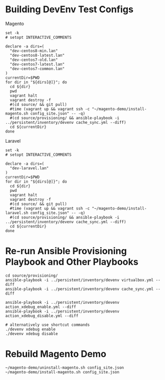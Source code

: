 
# Building DevEnv Test Configs

Magento

    set -k
    # setopt INTERACTIVE_COMMENTS
    
    declare -a dirs=(
      "dev-centos8-min.lan"
      "dev-centos8-latest.lan"
      "dev-centos7-old.lan"
      "dev-centos7-latest.lan"
      "dev-centos7-common.lan"
    )
    currentDir=$PWD
    for dir in "${dirs[@]}"; do
      cd ${dir}
      pwd
      vagrant halt
      vagrant destroy -f
      #(cd source/ && git pull)
      #time (vagrant up && vagrant ssh -c "~/magento-demo/install-magento.sh config_site.json" -- -q)
      #(cd source/provisioning/ && ansible-playbook -i ../persistent/inventory/devenv cache_sync.yml --diff)
      cd ${currentDir}
    done

Laravel

    set -k
    # setopt INTERACTIVE_COMMENTS
    
    declare -a dirs=(
      "dev-laravel.lan"
    )
    currentDir=$PWD
    for dir in "${dirs[@]}"; do
      cd ${dir}
      pwd
      vagrant halt
      vagrant destroy -f
      #(cd source/ && git pull)
      #time (vagrant up && vagrant ssh -c "~/magento-demo/install-laravel.sh config_site.json" -- -q)
      #(cd source/provisioning/ && ansible-playbook -i ../persistent/inventory/devenv cache_sync.yml --diff)
      cd ${currentDir}
    done

# Re-run Ansible Provisioning Playbook and Other Playbooks

    cd source/provisioning/
    ansible-playbook -i ../persistent/inventory/devenv virtualbox.yml --diff
    ansible-playbook -i ../persistent/inventory/devenv cache_sync.yml --diff

    ansible-playbook -i ../persistent/inventory/devenv action_xdebug_enable.yml --diff
    ansible-playbook -i ../persistent/inventory/devenv action_xdebug_disable.yml --diff

    # alternatively use shortcut commands
    ./devenv xdebug enable
    ./devenv xdebug disable

# Rebuild Magento Demo

    ~/magento-demo/uninstall-magento.sh config_site.json
    ~/magento-demo/install-magento.sh config_site.json
